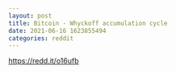 ```yaml
--- 
layout: post 
title: Bitcoin - Whyckoff accumulation cycle 
date: 2021-06-16 1623855494 
categories: reddit 
--- 
```

https://redd.it/o16ufb